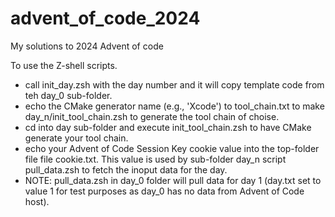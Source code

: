 # advent_of_code_2024
My solutions to 2024 Advent of code

To use the Z-shell scripts.
* call init_day.zsh with the day number and it will copy template code from teh day_0 sub-folder.
* echo the CMake generator name (e.g., 'Xcode') to tool_chain.txt to make day_n/init_tool_chain.zsh to generate the tool chain of choise.
* cd into day sub-folder and execute init_tool_chain.zsh to have CMake generate your tool chain.
* echo your Advent of Code Session Key cookie value into the top-folder file file cookie.txt. This value is used by sub-folder day_n script pull_data.zsh to fetch the inoput data for the day.
* NOTE: pull_data.zsh in day_0 folder will pull data for day 1 (day.txt set to value 1 for test purposes as day_0 has no data from Advent of Code host).
